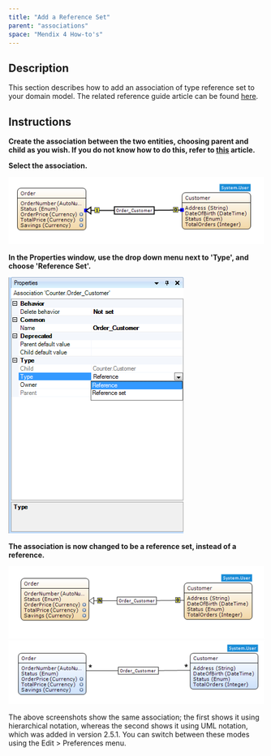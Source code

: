 ```yaml
---
title: "Add a Reference Set"
parent: "associations"
space: "Mendix 4 How-to's"
---
```

## Description

This section describes how to add an association of type reference set to your domain model. The related reference guide article can be found [here](/refguide4/reference-set-selector).

## Instructions

 **Create the association between the two entities, choosing parent and child as you wish. If you do not know how to do this, refer to [this](create-an-association) article.**

 **Select the association.**

![](attachments/2621536/2752558.png)

 **In the Properties window, use the drop down menu next to 'Type', and choose 'Reference Set'.**

![](attachments/2621536/2752571.png)

 **The association is now changed to be a reference set, instead of a reference.**

![](attachments/2621536/2752560.png)
![](attachments/2621536/2752570.png)

The above screenshots show the same association; the first shows it using hierarchical notation, whereas the second shows it using UML notation, which was added in version 2.5.1\. You can switch between these modes using the Edit > Preferences menu.
